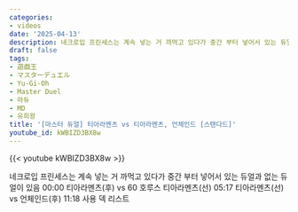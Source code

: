 ```yaml
---
categories:
- videos
date: '2025-04-13'
description: 네크로입 프린세스는 계속 넣는 거 까먹고 있다가 중간 부터 넣어서 있는 듀얼과 없는 듀얼이 있음
draft: false
tags:
- 遊戯王
- マスターデュエル
- Yu-Gi-Oh
- Master Duel
- 마듀
- MD
- 유희왕
title: '[마스터 듀얼] 티아라멘츠 vs 티아라멘츠, 언체인드 [스탠다드]'
youtube_id: kWBIZD3BX8w
---
```



{{< youtube kWBIZD3BX8w >}}

네크로입 프린세스는 계속 넣는 거 까먹고 있다가 중간 부터 넣어서 있는 듀얼과 없는 듀얼이 있음
00:00 티아라멘츠(후) vs 60 호루스 티아라멘츠(선)
05:17 티아라멘츠(선) vs 언체인드(후)
11:18 사용 덱 리스트